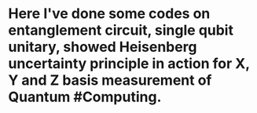 # Here I've done some codes on entanglement circuit, single qubit unitary, showed Heisenberg uncertainty principle in action for X, Y and Z basis measurement of Quantum #Computing.
